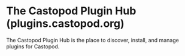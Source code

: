 # The Castopod Plugin Hub (plugins.castopod.org)

The Castopod Plugin Hub is the place to discover, install, and manage plugins
for Castopod.
